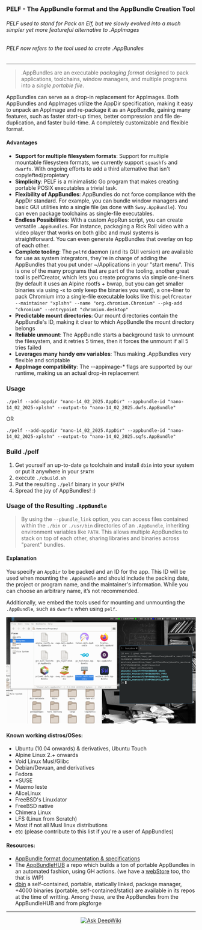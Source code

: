 ### PELF - The AppBundle format and the AppBundle Creation Tool
###### PELF used to stand for Pack an Elf, but we slowly evolved into a much simpler yet more featureful alternative to .AppImages
###### PELF now refers to the tool used to create .AppBundles

---

> .AppBundles are an executable *packaging format* designed to pack applications, toolchains, window managers, and multiple programs into a *single portable file*.

AppBundles can serve as a drop-in replacement for AppImages. Both AppBundles and AppImages utilize the AppDir specification, making it easy to unpack an AppImage and re-package it as an AppBundle, gaining many features, such as faster start-up times, better compression and file de-duplication, and faster build-time. A completely customizable and flexible format.

#### Advantages
- **Support for multiple filesystem formats**: Support for multiple mountable filesystem formats, we currently support `squashfs` and `dwarfs`. With ongoing efforts to add a third alternative that isn't copylefted/propietary
- **Simplicity**: PELF is a minimalistic Go program that makes creating portable POSIX executables a trivial task.
- **Flexibility of AppBundles**: AppBundles do not force compliance with the AppDir standard. For example, you can bundle window managers and basic GUI utilities into a single file (as done with `Sway.AppBundle`). You can even package toolchains as single-file executables.
- **Endless Possibilities**: With a custom AppRun script, you can create versatile `.AppBundles`. For instance, packaging a Rick Roll video with a video player that works on both glibc and musl systems is straightforward. You can even generate AppBundles that overlay on top of each other.
- **Complete tooling**: The `pelfd` daemon (and its GUI version) are available for use as system integrators, they're in charge of adding the AppBundles that you put under ~/Applications in your "start menu". This is one of the many programs that are part of the tooling, another great tool is pelfCreator, which lets you create programs via simple one-liners (by default it uses an Alpine rootfs + bwrap, but you can get smaller binaries via using -x to only keep the binaries you want), a one-liner to pack Chromium into a single-file executable looks like this: `pelfCreator --maintainer "xplshn" --name "org.chromium.Chromium" --pkg-add "chromium" --entrypoint "chromium.desktop"`
- **Predictable mount directories**: Our mount directories contain the AppBundle's ID, making it clear to which AppBundle the mount directory belongs
- **Reliable unmount**: The AppBundle starts a background task to unmount the filesystem, and it retries 5 times, then it forces the unmount if all 5 tries failed
- **Leverages many handy env variables**: Thus making .AppBundles very flexible and scriptable
- **AppImage compatibility**: The --appimage-* flags are supported by our runtime, making us an actual drop-in replacement

### Usage
```
./pelf --add-appdir "nano-14_02_2025.AppDir" --appbundle-id "nano-14_02_2025-xplshn" --output-to "nano-14_02_2025.dwfs.AppBundle"
```
OR
```
./pelf --add-appdir "nano-14_02_2025.AppDir" --appbundle-id "nano-14_02_2025-xplshn" --output-to "nano-14_02_2025.sqfs.AppBundle"
```

### Build ./pelf
1. Get yourself an up-to-date `go` toolchain and install `dbin` into your system or put it anywhere in your `$PATH`
2. execute `./cbuild.sh`
3. Put the resulting `./pelf` binary in your `$PATH`
4. Spread the joy of AppBundles! :)

### Usage of the Resulting `.AppBundle`
> By using the `--pbundle_link` option, you can access files contained within the `./bin` or `./usr/bin` directories of an `.AppBundle`, inheriting environment variables like `PATH`. This allows multiple AppBundles to stack on top of each other, sharing libraries and binaries across "parent" bundles.

#### Explanation
You specify an `AppDir` to be packed and an ID for the app. This ID will be used when mounting the `.AppBundle` and should include the packing date, the project or program name, and the maintainer's information. While you can choose an arbitrary name, it’s not recommended.

Additionally, we embed the tools used for mounting and unmounting the `.AppBundle`, such as `dwarfs` when using `pelf`.

<p align="center">
	<img src="assets/screenshot.png" width="800" alt="Screenshot showcasing a bunch of AppBundles with their icons correctly set in a thunar file manager window" />
</p>

#### Known working distros/OSes:
- Ubuntu (10.04 onwards) & derivatives, Ubuntu Touch
- Alpine Linux 2.+ onwards
- Void Linux Musl/Glibc
- Debian/Devuan, and derivatives
- Fedora
- *SUSE
- Maemo leste
- AliceLinux
- FreeBSD's Linuxlator
- FreeBSD native
- Chimera Linux
- LFS (Linux from Scratch)
- Most if not all Musl linux distributions
- etc (please contribute to this list if you're a user of AppBundles)

#### Resources:
- [AppBundle format documentation & specifications](https://xplshn.github.io/pelf/docs)
- The [AppBundleHUB](https://github.com/xplshn/AppBundleHUB) a repo which builds a ton of portable AppBundles in an automated fashion, using GH actions. (we have a [webStore](https://xplshn.github.io/AppBundleHUB) too, tho that is WIP)
- [dbin](https://github.com/xplshn/dbin) a self-contained, portable, statically linked, package manager, +4000 binaries (portable, self-contained/static) are available in its repos at the time of writting. Among these, are the AppBundles from the AppBundleHUB and from pkgforge

---

<p align="center">
    <a href="https://deepwiki.com/xplshn/pelf">
        <img src="https://deepwiki.com/badge.svg" width="100" alt="Ask DeepWiki">
    </a>
</p>
